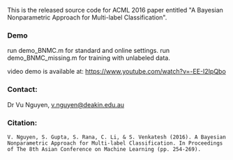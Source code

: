 This is the released source code for ACML 2016 paper entitled "A Bayesian Nonparametric Approach for Multi-label Classification".

### Demo
run demo_BNMC.m for standard and online settings.
run demo_BNMC_missing.m for training with unlabeled data.

video demo is available at: https://www.youtube.com/watch?v=-EE-I2IpQbo

### Contact: 
Dr Vu Nguyen, v.nguyen@deakin.edu.au

### Citation:
    V. Nguyen, S. Gupta, S. Rana, C. Li, & S. Venkatesh (2016). A Bayesian Nonparametric Approach for Multi-label Classification. In Proceedings of The 8th Asian Conference on Machine Learning (pp. 254-269).
